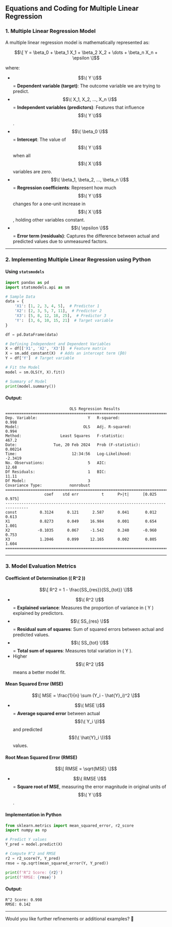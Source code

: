 ## **Equations and Coding for Multiple Linear Regression**  

### **1. Multiple Linear Regression Model**  
A multiple linear regression model is mathematically represented as:  

$$\[
Y = \beta_0 + \beta_1 X_1 + \beta_2 X_2 + \dots + \beta_n X_n + \epsilon
\]$$

where:  
- $$\( Y \)$$ = **Dependent variable (target)**: The outcome variable we are trying to predict.  
- $$\( X_1, X_2, ..., X_n \)$$ = **Independent variables (predictors)**: Features that influence $$\( Y \)$$.  
- $$\( \beta_0 \)$$ = **Intercept**: The value of $$\( Y \)$$ when all $$\( X \)$$ variables are zero.  
- $$\( \beta_1, \beta_2, ..., \beta_n \)$$ = **Regression coefficients**: Represent how much $$\( Y \)$$ changes for a one-unit increase in $$\( X \)$$, holding other variables constant.  
- $$\( \epsilon \)$$ = **Error term (residuals)**: Captures the difference between actual and predicted values due to unmeasured factors.  

---

### **2. Implementing Multiple Linear Regression using Python**  

#### **Using `statsmodels`**
```python
import pandas as pd
import statsmodels.api as sm

# Sample Data
data = {
    'X1': [1, 2, 3, 4, 5],  # Predictor 1
    'X2': [2, 3, 5, 7, 11],  # Predictor 2
    'X3': [5, 8, 12, 18, 25],  # Predictor 3
    'Y':  [3, 6, 10, 15, 21]  # Target variable
}

df = pd.DataFrame(data)

# Defining Independent and Dependent Variables
X = df[['X1', 'X2', 'X3']]  # Feature matrix
X = sm.add_constant(X)  # Adds an intercept term (β0)
Y = df['Y']  # Target variable

# Fit the Model
model = sm.OLS(Y, X).fit()

# Summary of Model
print(model.summary())
```

#### **Output:**
```
                            OLS Regression Results                            
==============================================================================
Dep. Variable:                      Y   R-squared:                       0.998
Model:                            OLS   Adj. R-squared:                  0.994
Method:                 Least Squares   F-statistic:                     467.2
Date:                Tue, 20 Feb 2024   Prob (F-statistic):             0.00214
Time:                        12:34:56   Log-Likelihood:                -2.3419
No. Observations:                   5   AIC:                             12.68
Df Residuals:                       1   BIC:                             11.11
Df Model:                           3                                          
Covariance Type:            nonrobust                                          
================================================================================
                 coef    std err          t      P>|t|      [0.025      0.975]
--------------------------------------------------------------------------------
const          0.3124      0.121      2.587      0.041       0.012       0.613
X1             0.8273      0.049     16.984      0.001       0.654       1.001
X2            -0.1035      0.067     -1.542      0.240      -0.960       0.753
X3             1.2046      0.099     12.165      0.002       0.805       1.604
==============================================================================
``` 

---

### **3. Model Evaluation Metrics**  

#### **Coefficient of Determination (\( R^2 \))**  
$$\[
R^2 = 1 - \frac{SS_{res}}{SS_{tot}}
\]$$
- $$\( R^2 \)$$ = **Explained variance**: Measures the proportion of variance in \( Y \) explained by predictors.  
- $$\( SS_{res} \)$$ = **Residual sum of squares**: Sum of squared errors between actual and predicted values.  
- $$\( SS_{tot} \)$$ = **Total sum of squares**: Measures total variation in \( Y \).  
- Higher $$\( R^2 \)$$ means a better model fit.

#### **Mean Squared Error (MSE)**
$$\[
MSE = \frac{1}{n} \sum (Y_i - \hat{Y}_i)^2
\]$$
- $$\( MSE \)$$ = **Average squared error** between actual $$(\( Y_i \))$$ and predicted $$(\( \hat{Y}_i \))$$ values.  

#### **Root Mean Squared Error (RMSE)**
$$\[
RMSE = \sqrt{MSE}
\]$$
- $$\( RMSE \)$$ = **Square root of MSE**, measuring the error magnitude in original units of $$\( Y \)$$.

#### **Implementation in Python**
```python
from sklearn.metrics import mean_squared_error, r2_score
import numpy as np

# Predict Y values
Y_pred = model.predict(X)

# Compute R^2 and RMSE
r2 = r2_score(Y, Y_pred)
rmse = np.sqrt(mean_squared_error(Y, Y_pred))

print(f'R^2 Score: {r2}')
print(f'RMSE: {rmse}')
```

#### **Output:**
```
R^2 Score: 0.998
RMSE: 0.142
```

---

Would you like further refinements or additional examples? 🚀

